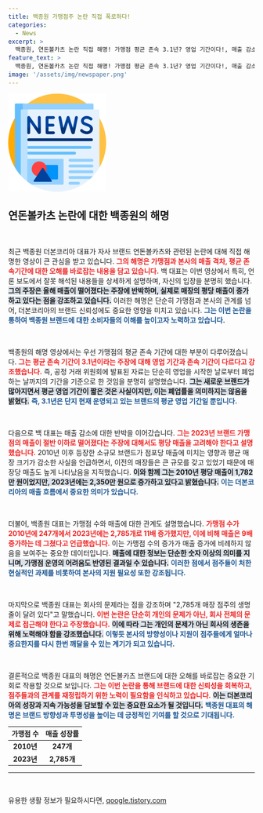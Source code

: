 ```yaml
---
title: 백종원 가맹점주 논란 직접 폭로하다!
categories:
  - News
excerpt: >
  백종원, 연돈볼카츠 논란 직접 해명! 가맹점 평균 존속 3.1년? 영업 기간이다!, 매출 감소? 평당 매출은 오히려 증가라며 반박. 가맹점 수는 11배 늘었지만 매출은 9배 증가, 그 배경에 귀추가 주목된다!
feature_text: >
  백종원, 연돈볼카츠 논란 직접 해명! 가맹점 평균 존속 3.1년? 영업 기간이다!, 매출 감소? 평당 매출은 오히려 증가라며 반박. 가맹점 수는 11배 늘었지만 매출은 9배 증가, 그 배경에 귀추가 주목된다!
image: '/assets/img/newspaper.png'
---
```


<p><img src="/assets/img/newspaper.png" alt="kimp 속보" /></p>

<h2 data-ke-size="size26">연돈볼카츠 논란에 대한 백종원의 해명</h2>

<p data-ke-size="size16">&nbsp;</p>

<p>최근 백종원 더본코리아 대표가 자사 브랜드 연돈볼카츠와 관련된 논란에 대해 직접 해명한 영상이 큰 관심을 받고 있습니다. <b><span style="color: #ee2323;">그의 해명은 가맹점과 본사의 매출 격차, 평균 존속기간에 대한 오해를 바로잡는 내용을 담고 있습니다.</span></b> 백 대표는 이번 영상에서 특히, 언론 보도에서 잘못 해석된 내용들을 상세하게 설명하며, 자신의 입장을 분명히 했습니다. <b><span style="background-color: #21538527;">그의 주장은 올해 매출이 떨어졌다는 주장에 반박하며, 실제로 매장의 평당 매출이 증가하고 있다는 점을 강조하고 있습니다.</span></b> 이러한 해명은 단순히 가맹점과 본사의 관계를 넘어, 더본코리아의 브랜드 신뢰성에도 중요한 영향을 미치고 있습니다. <b><span style="color: #1a5490;">그는 이번 논란을 통하여 백종원 브랜드에 대한 소비자들의 이해를 높이고자 노력하고 있습니다.</span></b></p>

<p data-ke-size="size16">&nbsp;</p>

<p>백종원의 해명 영상에서는 우선 가맹점의 평균 존속 기간에 대한 부분이 다루어졌습니다. <b><span style="color: #ee2323;">그는 평균 존속 기간이 3.1년이라는 주장에 대해 영업 기간과 존속 기간이 다르다고 강조했습니다.</span></b> 즉, 공정 거래 위원회에 발표된 자료는 단순히 영업을 시작한 날로부터 폐업하는 날까지의 기간을 기준으로 한 것임을 분명히 설명했습니다. <b><span style="background-color: #21538527;">그는 새로운 브랜드가 많아지면서 평균 영업 기간이 짧은 것은 사실이지만, 이는 폐업률을 의미하지는 않음을 밝혔다.</span></b> <b><span style="color: #1a5490;">즉, 3.1년은 단지 현재 운영되고 있는 브랜드의 평균 영업 기간일 뿐입니다.</span></b> </p>

<p data-ke-size="size16">&nbsp;</p>

<p>다음으로 백 대표는 매출 감소에 대한 반박을 이어갔습니다. <b><span style="color: #ee2323;">그는 2023년 브랜드 가맹점의 매출이 절반 이하로 떨어졌다는 주장에 대해서도 평당 매출을 고려해야 한다고 설명했습니다.</span></b> 2010년 이후 등장한 소규모 브랜드가 점포당 매출에 미치는 영향과 평균 매장 크기가 감소한 사실을 언급하면서, 이전의 매장들은 큰 규모를 갖고 있었기 때문에 매장당 매출도 높게 나타났음을 지적했습니다. <b><span style="background-color: #21538527;">이와 함께 그는 2010년 평당 매출이 1,782만 원이었지만, 2023년에는 2,350만 원으로 증가하고 있다고 밝혔습니다.</span></b> <b><span style="color: #1a5490;">이는 더본코리아의 매출 흐름에서 중요한 의미가 있습니다.</span></b> </p>

<p data-ke-size="size16">&nbsp;</p>

<p>더불어, 백종원 대표는 가맹점 수와 매출에 대한 관계도 설명했습니다. <b><span style="color: #ee2323;">가맹점 수가 2010년에 247개에서 2023년에는 2,785개로 11배 증가했지만, 이에 비해 매출은 9배 증가하는 데 그쳤다고 언급했습니다.</span></b> 이는 가맹점 수의 증가가 매출 증가에 비례하지 않음을 보여주는 중요한 데이터입니다. <b><span style="background-color: #21538527;">매출에 대한 정보는 단순한 숫자 이상의 의미를 지니며, 가맹점 운영의 어려움도 반영된 결과일 수 있습니다.</span></b> <b><span style="color: #1a5490;">이러한 점에서 점주들이 처한 현실적인 과제를 비롯하여 본사의 지원 필요성 또한 강조됩니다.</span></b></p>

<p data-ke-size="size16">&nbsp;</p>

<p>마지막으로 백종원 대표는 회사의 문제라는 점을 강조하며 "2,785개 매장 점주의 생명줄이 달려 있다"고 말했습니다. <b><span style="color: #ee2323;">이번 논란은 단순히 개인의 문제가 아닌, 회사 전체의 문제로 접근해야 한다고 주장했습니다.</span></b> <b><span style="background-color: #21538527;">이에 따라 그는 개인의 문제가 아닌 회사의 생존을 위해 노력해야 함을 강조했습니다.</span></b> <b><span style="color: #1a5490;">이렇듯 본사의 방향성이나 지원이 점주들에게 얼마나 중요한지를 다시 한번 깨달을 수 있는 계기가 되고 있습니다.</span></b></p>

<p data-ke-size="size16">&nbsp;</p>

<p>결론적으로 백종원 대표의 해명은 연돈볼카츠 브랜드에 대한 오해를 바로잡는 중요한 기회로 작용할 것으로 보입니다. <b><span style="color: #ee2323;">그는 이번 논란을 통해 브랜드에 대한 신뢰성을 회복하고, 점주들과의 관계를 재정립하기 위한 노력이 필요함을 인식하고 있습니다.</span></b> <b><span style="background-color: #21538527;">이는 더본코리아의 성장과 지속 가능성을 담보할 수 있는 중요한 요소가 될 것입니다.</span></b> <b><span style="color: #1a5490;">백종원 대표의 해명은 브랜드 방향성과 투명성을 높이는 데 긍정적인 기여를 할 것으로 기대됩니다.</span></b></p>

<table>
    <thead>
        <tr>
            <th style="text-align: center;">가맹점 수</th>
            <th style="text-align: center;">매출 성장률</th>
        </tr>
    </thead>
    <tbody>
        <tr>
            <td style="text-align: center; height: 17px;"><b>2010년</b></td>
            <td style="text-align: center; height: 17px;"><b>247개</b></td>
        </tr>
        <tr>
            <td style="text-align: center; height: 17px;"><b>2023년</b></td>
            <td style="text-align: center; height: 17px;"><b>2,785개</b></td>
        </tr>
    </tbody>
</table>

<hr>

<p data-ke-size="size16">&nbsp;</p>
유용한 생활 정보가 필요하시다면, <a href="https://qoogle.tistory.com" rel="dofollow">qoogle.tistory.com</a>


